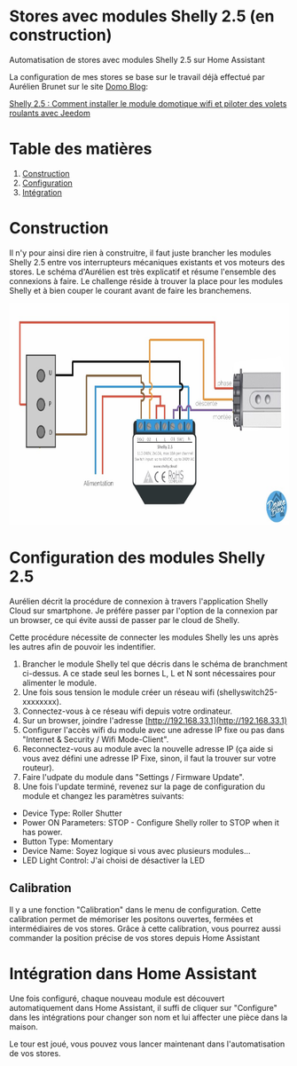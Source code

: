 # Stores avec modules Shelly 2.5 (en construction)

Automatisation de stores avec modules Shelly 2.5 sur Home Assistant

La configuration de mes stores se base sur le travail déjà effectué par Aurélien Brunet sur le site [Domo Blog](https://www.domo-blog.fr):

[Shelly 2.5 : Comment installer le module domotique wifi et piloter des volets roulants avec Jeedom](https://www.domo-blog.fr/shelly-2-5-comment-installer-le-module-domotique-wifi-volets-roulants-jeedom/)

# Table des matières

1. [Construction](#Construction)
2. [Configuration](#Configuration)
3. [Intégration](#Intégration)

# Construction
Il n'y pour ainsi dire rien à construitre, il faut juste brancher les modules Shelly 2.5 entre vos interrupteurs mécaniques existants et vos moteurs des stores. Le schéma d'Aurélien est très explicatif et résume l'ensemble des connexions à faire. Le challenge réside à trouver la place pour les modules Shelly et à bien couper le courant avant de faire les branchemens.

<img src="https://github.com/yvansandoz/storesshelly/blob/main/pictures/shelly-2-volets-roulants-roller-shutter-wifi.jpg" alt="Shelly 2.5"
	title="Schéma de branchement" width="600" height="400" />


# Configuration des modules Shelly 2.5

Aurélien décrit la procédure de connexion à travers l'application Shelly Cloud sur smartphone. Je préfére passer par l'option de la connexion par un browser, ce qui évite aussi de passer par le cloud de Shelly.

Cette procédure nécessite de connecter les modules Shelly les uns après les autres afin de pouvoir les indentifier.

1. Brancher le module Shelly tel que décris dans le schéma de branchment ci-dessus. A ce stade seul les bornes L, L et N sont nécessaires pour alimenter le module.
2. Une fois sous tension le module créer un réseau wifi (shellyswitch25-xxxxxxxx).
3. Connectez-vous à ce réseau wifi depuis votre ordinateur.
4. Sur un browser, joindre l'adresse [http://192.168.33.1](http://192.168.33.1)
5.  Configurer l'accès wifi du module avec une adresse IP fixe ou pas dans "Internet & Security / Wifi Mode-Client". 
6.  Reconnectez-vous au module avec la nouvelle adresse IP (ça aide si vous avez défini une adresse IP Fixe, sinon, il faut la trouver sur votre routeur).
7.  Faire l'udpate du module dans "Settings / Firmware Update".
8.  Une fois l'update terminé, revenez sur la page de configuration du module et changez les paramètres suivants:
 - Device Type: Roller Shutter
 - Power ON Parameters: STOP - Configure Shelly roller to STOP when it has power.
 - Button Type: Momentary
 - Device Name: Soyez logique si vous avec plusieurs modules...
 - LED Light Control: J'ai choisi de désactiver la LED

## Calibration

Il y a une fonction "Calibration" dans le menu de configuration. Cette calibration permet de mémoriser les positons ouvertes, fermées et intermédiaires de vos stores. Grâce à cette calibration, vous pourrez aussi commander la position précise de vos stores depuis Home Assistant 


# Intégration dans Home Assistant

Une fois configuré, chaque nouveau module est découvert automatiquement dans Home Assistant, il suffi de cliquer sur "Configure" dans les intégrations pour changer son nom et lui affecter une pièce dans la maison.

Le tour est joué, vous pouvez vous lancer maintenant dans l'automatisation de vos stores.




